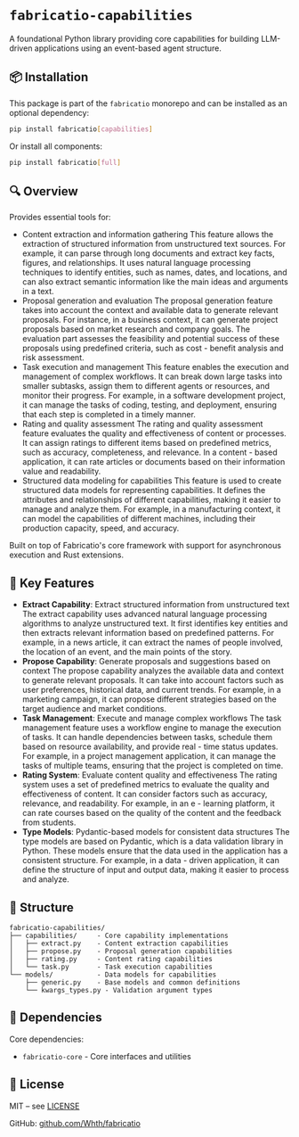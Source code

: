 # `fabricatio-capabilities`

A foundational Python library providing core capabilities for building LLM-driven applications using an event-based
agent structure.

## 📦 Installation

This package is part of the `fabricatio` monorepo and can be installed as an optional dependency:

```bash
pip install fabricatio[capabilities]
```

Or install all components:

```bash
pip install fabricatio[full]
```

## 🔍 Overview

Provides essential tools for:

- Content extraction and information gathering
This feature allows the extraction of structured information from unstructured text sources. For example, it can parse through long documents and extract key facts, figures, and relationships. It uses natural language processing techniques to identify entities, such as names, dates, and locations, and can also extract semantic information like the main ideas and arguments in a text.
- Proposal generation and evaluation
The proposal generation feature takes into account the context and available data to generate relevant proposals. For instance, in a business context, it can generate project proposals based on market research and company goals. The evaluation part assesses the feasibility and potential success of these proposals using predefined criteria, such as cost - benefit analysis and risk assessment.
- Task execution and management
This feature enables the execution and management of complex workflows. It can break down large tasks into smaller subtasks, assign them to different agents or resources, and monitor their progress. For example, in a software development project, it can manage the tasks of coding, testing, and deployment, ensuring that each step is completed in a timely manner.
- Rating and quality assessment
The rating and quality assessment feature evaluates the quality and effectiveness of content or processes. It can assign ratings to different items based on predefined metrics, such as accuracy, completeness, and relevance. In a content - based application, it can rate articles or documents based on their information value and readability.
- Structured data modeling for capabilities
This feature is used to create structured data models for representing capabilities. It defines the attributes and relationships of different capabilities, making it easier to manage and analyze them. For example, in a manufacturing context, it can model the capabilities of different machines, including their production capacity, speed, and accuracy.

Built on top of Fabricatio's core framework with support for asynchronous execution and Rust extensions.

## 🧩 Key Features

- **Extract Capability**: Extract structured information from unstructured text
The extract capability uses advanced natural language processing algorithms to analyze unstructured text. It first identifies key entities and then extracts relevant information based on predefined patterns. For example, in a news article, it can extract the names of people involved, the location of an event, and the main points of the story.
- **Propose Capability**: Generate proposals and suggestions based on context
The propose capability analyzes the available data and context to generate relevant proposals. It can take into account factors such as user preferences, historical data, and current trends. For example, in a marketing campaign, it can propose different strategies based on the target audience and market conditions.
- **Task Management**: Execute and manage complex workflows
The task management feature uses a workflow engine to manage the execution of tasks. It can handle dependencies between tasks, schedule them based on resource availability, and provide real - time status updates. For example, in a project management application, it can manage the tasks of multiple teams, ensuring that the project is completed on time.
- **Rating System**: Evaluate content quality and effectiveness
The rating system uses a set of predefined metrics to evaluate the quality and effectiveness of content. It can consider factors such as accuracy, relevance, and readability. For example, in an e - learning platform, it can rate courses based on the quality of the content and the feedback from students.
- **Type Models**: Pydantic-based models for consistent data structures
The type models are based on Pydantic, which is a data validation library in Python. These models ensure that the data used in the application has a consistent structure. For example, in a data - driven application, it can define the structure of input and output data, making it easier to process and analyze.

## 📁 Structure

```
fabricatio-capabilities/
├── capabilities/     - Core capability implementations
│   ├── extract.py    - Content extraction capabilities
│   ├── propose.py    - Proposal generation capabilities
│   ├── rating.py     - Content rating capabilities
│   └── task.py       - Task execution capabilities
└── models/           - Data models for capabilities
    ├── generic.py    - Base models and common definitions
    └── kwargs_types.py - Validation argument types
```

## 🔗 Dependencies

Core dependencies:

- `fabricatio-core` - Core interfaces and utilities

## 📄 License

MIT – see [LICENSE](LICENSE)

GitHub: [github.com/Whth/fabricatio](https://github.com/Whth/fabricatio)